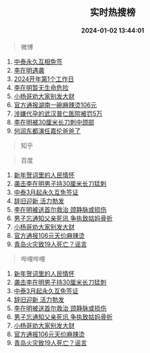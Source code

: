 <div align="center"><h2>实时热搜榜</h2><h4>2024-01-02 13:44:01</h4></div>

> 微博  

1. [中泰永久互相免签](https://s.weibo.com/weibo?q=%23%E4%B8%AD%E6%B3%B0%E6%B0%B8%E4%B9%85%E4%BA%92%E7%9B%B8%E5%85%8D%E7%AD%BE%23&t=31&band_rank=1&Refer=top)<br />
2. [李在明遇袭](https://s.weibo.com/weibo?q=%23%E6%9D%8E%E5%9C%A8%E6%98%8E%E9%81%87%E8%A2%AD%23&t=31&band_rank=2&Refer=top)<br />
3. [2024开年第1个工作日](https://s.weibo.com/weibo?q=%232024%E5%BC%80%E5%B9%B4%E7%AC%AC1%E4%B8%AA%E5%B7%A5%E4%BD%9C%E6%97%A5%23&t=31&band_rank=3&Refer=top)<br />
4. [李在明暂无生命危险](https://s.weibo.com/weibo?q=%23%E6%9D%8E%E5%9C%A8%E6%98%8E%E6%9A%82%E6%97%A0%E7%94%9F%E5%91%BD%E5%8D%B1%E9%99%A9%23&t=31&band_rank=4&Refer=top)<br />
5. [小杨哥劝大家别发大财](https://s.weibo.com/weibo?q=%23%E5%B0%8F%E6%9D%A8%E5%93%A5%E5%8A%9D%E5%A4%A7%E5%AE%B6%E5%88%AB%E5%8F%91%E5%A4%A7%E8%B4%A2%23&t=31&band_rank=5&Refer=top)<br />
6. [官方通报湖南一碗麻辣烫106元](https://s.weibo.com/weibo?q=%23%E5%AE%98%E6%96%B9%E9%80%9A%E6%8A%A5%E6%B9%96%E5%8D%97%E4%B8%80%E7%A2%97%E9%BA%BB%E8%BE%A3%E7%83%AB106%E5%85%83%23&t=31&band_rank=6&Refer=top)<br />
7. [涉嫌代孕的武汉普仁医院被罚5万](https://s.weibo.com/weibo?q=%23%E6%B6%89%E5%AB%8C%E4%BB%A3%E5%AD%95%E7%9A%84%E6%AD%A6%E6%B1%89%E6%99%AE%E4%BB%81%E5%8C%BB%E9%99%A2%E8%A2%AB%E7%BD%9A5%E4%B8%87%23&t=31&band_rank=7&Refer=top)<br />
8. [李在明被30厘米长刀刺中颈部](https://s.weibo.com/weibo?q=%23%E6%9D%8E%E5%9C%A8%E6%98%8E%E8%A2%AB30%E5%8E%98%E7%B1%B3%E9%95%BF%E5%88%80%E5%88%BA%E4%B8%AD%E9%A2%88%E9%83%A8%23&t=31&band_rank=8&Refer=top)<br />
9. [何润东都演任嘉伦爸爸了](https://s.weibo.com/weibo?q=%E4%BD%95%E6%B6%A6%E4%B8%9C%E9%83%BD%E6%BC%94%E4%BB%BB%E5%98%89%E4%BC%A6%E7%88%B8%E7%88%B8%E4%BA%86&t=31&band_rank=9&Refer=top)<br />

> 知乎  


> 百度  

1. [新年贺词里的人民情怀](https://www.baidu.com/s?wd=%E6%96%B0%E5%B9%B4%E8%B4%BA%E8%AF%8D%E9%87%8C%E7%9A%84%E4%BA%BA%E6%B0%91%E6%83%85%E6%80%80&sa=fyb_news&rsv_dl=fyb_news)<br />
2. [袭击李在明男子持30厘米长刀猛刺](https://www.baidu.com/s?wd=%E8%A2%AD%E5%87%BB%E6%9D%8E%E5%9C%A8%E6%98%8E%E7%94%B7%E5%AD%90%E6%8C%8130%E5%8E%98%E7%B1%B3%E9%95%BF%E5%88%80%E7%8C%9B%E5%88%BA&sa=fyb_news&rsv_dl=fyb_news)<br />
3. [中泰3月起永久互免签证](https://www.baidu.com/s?wd=%E4%B8%AD%E6%B3%B03%E6%9C%88%E8%B5%B7%E6%B0%B8%E4%B9%85%E4%BA%92%E5%85%8D%E7%AD%BE%E8%AF%81&sa=fyb_news&rsv_dl=fyb_news)<br />
4. [辞旧迎新 活力勃发](https://www.baidu.com/s?wd=%E8%BE%9E%E6%97%A7%E8%BF%8E%E6%96%B0+%E6%B4%BB%E5%8A%9B%E5%8B%83%E5%8F%91&sa=fyb_news&rsv_dl=fyb_news)<br />
5. [李在明被送首尔救治 颈静脉或损伤](https://www.baidu.com/s?wd=%E6%9D%8E%E5%9C%A8%E6%98%8E%E8%A2%AB%E9%80%81%E9%A6%96%E5%B0%94%E6%95%91%E6%B2%BB+%E9%A2%88%E9%9D%99%E8%84%89%E6%88%96%E6%8D%9F%E4%BC%A4&sa=fyb_news&rsv_dl=fyb_news)<br />
6. [男子忘通知父亲死讯 争执致姑妈骨折](https://www.baidu.com/s?wd=%E7%94%B7%E5%AD%90%E5%BF%98%E9%80%9A%E7%9F%A5%E7%88%B6%E4%BA%B2%E6%AD%BB%E8%AE%AF+%E4%BA%89%E6%89%A7%E8%87%B4%E5%A7%91%E5%A6%88%E9%AA%A8%E6%8A%98&sa=fyb_news&rsv_dl=fyb_news)<br />
7. [小杨哥劝大家别发大财](https://www.baidu.com/s?wd=%E5%B0%8F%E6%9D%A8%E5%93%A5%E5%8A%9D%E5%A4%A7%E5%AE%B6%E5%88%AB%E5%8F%91%E5%A4%A7%E8%B4%A2&sa=fyb_news&rsv_dl=fyb_news)<br />
8. [官方通报106元天价麻辣烫](https://www.baidu.com/s?wd=%E5%AE%98%E6%96%B9%E9%80%9A%E6%8A%A5106%E5%85%83%E5%A4%A9%E4%BB%B7%E9%BA%BB%E8%BE%A3%E7%83%AB&sa=fyb_news&rsv_dl=fyb_news)<br />
9. [青岛火灾致19人死亡？谣言](https://www.baidu.com/s?wd=%E9%9D%92%E5%B2%9B%E7%81%AB%E7%81%BE%E8%87%B419%E4%BA%BA%E6%AD%BB%E4%BA%A1%EF%BC%9F%E8%B0%A3%E8%A8%80&sa=fyb_news&rsv_dl=fyb_news)<br />

> 哔哩哔哩  

1. [新年贺词里的人民情怀](https://www.baidu.com/s?wd=%E6%96%B0%E5%B9%B4%E8%B4%BA%E8%AF%8D%E9%87%8C%E7%9A%84%E4%BA%BA%E6%B0%91%E6%83%85%E6%80%80&sa=fyb_news&rsv_dl=fyb_news)<br />
2. [袭击李在明男子持30厘米长刀猛刺](https://www.baidu.com/s?wd=%E8%A2%AD%E5%87%BB%E6%9D%8E%E5%9C%A8%E6%98%8E%E7%94%B7%E5%AD%90%E6%8C%8130%E5%8E%98%E7%B1%B3%E9%95%BF%E5%88%80%E7%8C%9B%E5%88%BA&sa=fyb_news&rsv_dl=fyb_news)<br />
3. [中泰3月起永久互免签证](https://www.baidu.com/s?wd=%E4%B8%AD%E6%B3%B03%E6%9C%88%E8%B5%B7%E6%B0%B8%E4%B9%85%E4%BA%92%E5%85%8D%E7%AD%BE%E8%AF%81&sa=fyb_news&rsv_dl=fyb_news)<br />
4. [辞旧迎新 活力勃发](https://www.baidu.com/s?wd=%E8%BE%9E%E6%97%A7%E8%BF%8E%E6%96%B0+%E6%B4%BB%E5%8A%9B%E5%8B%83%E5%8F%91&sa=fyb_news&rsv_dl=fyb_news)<br />
5. [李在明被送首尔救治 颈静脉或损伤](https://www.baidu.com/s?wd=%E6%9D%8E%E5%9C%A8%E6%98%8E%E8%A2%AB%E9%80%81%E9%A6%96%E5%B0%94%E6%95%91%E6%B2%BB+%E9%A2%88%E9%9D%99%E8%84%89%E6%88%96%E6%8D%9F%E4%BC%A4&sa=fyb_news&rsv_dl=fyb_news)<br />
6. [男子忘通知父亲死讯 争执致姑妈骨折](https://www.baidu.com/s?wd=%E7%94%B7%E5%AD%90%E5%BF%98%E9%80%9A%E7%9F%A5%E7%88%B6%E4%BA%B2%E6%AD%BB%E8%AE%AF+%E4%BA%89%E6%89%A7%E8%87%B4%E5%A7%91%E5%A6%88%E9%AA%A8%E6%8A%98&sa=fyb_news&rsv_dl=fyb_news)<br />
7. [小杨哥劝大家别发大财](https://www.baidu.com/s?wd=%E5%B0%8F%E6%9D%A8%E5%93%A5%E5%8A%9D%E5%A4%A7%E5%AE%B6%E5%88%AB%E5%8F%91%E5%A4%A7%E8%B4%A2&sa=fyb_news&rsv_dl=fyb_news)<br />
8. [官方通报106元天价麻辣烫](https://www.baidu.com/s?wd=%E5%AE%98%E6%96%B9%E9%80%9A%E6%8A%A5106%E5%85%83%E5%A4%A9%E4%BB%B7%E9%BA%BB%E8%BE%A3%E7%83%AB&sa=fyb_news&rsv_dl=fyb_news)<br />
9. [青岛火灾致19人死亡？谣言](https://www.baidu.com/s?wd=%E9%9D%92%E5%B2%9B%E7%81%AB%E7%81%BE%E8%87%B419%E4%BA%BA%E6%AD%BB%E4%BA%A1%EF%BC%9F%E8%B0%A3%E8%A8%80&sa=fyb_news&rsv_dl=fyb_news)<br />
